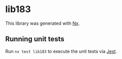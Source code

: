 # lib183

This library was generated with [Nx](https://nx.dev).


## Running unit tests

Run `nx test lib183` to execute the unit tests via [Jest](https://jestjs.io).


